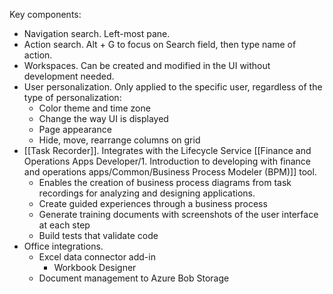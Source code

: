 Key components:
- Navigation search. Left-most pane.
- Action search. Alt + G to focus on Search field, then type name of action.
- Workspaces. Can be created and modified in the UI without development needed.
- User personalization. Only applied to the specific user, regardless of the type of personalization:
	- Color theme and time zone
	- Change the way UI is displayed
	- Page appearance
	- Hide, move, rearrange columns on grid
- [[Task Recorder]]. Integrates with the Lifecycle Service [[Finance and Operations Apps Developer/1. Introduction to developing with finance and operations apps/Common/Business Process Modeler (BPM)]] tool.
	- Enables the creation of business process diagrams from task recordings for analyzing and designing applications.
	- Create guided experiences through a business process
	- Generate training documents with screenshots of the user interface at each step
	- Build tests that validate code
- Office integrations. 
	- Excel data connector add-in
		- Workbook Designer
	- Document management to Azure Bob Storage